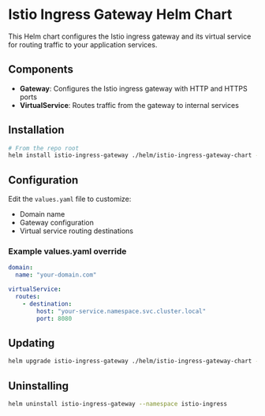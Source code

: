 # Istio Ingress Gateway Helm Chart

This Helm chart configures the Istio ingress gateway and its virtual service for routing traffic to your application services.

## Components

- **Gateway**: Configures the Istio ingress gateway with HTTP and HTTPS ports
- **VirtualService**: Routes traffic from the gateway to internal services

## Installation

```bash
# From the repo root
helm install istio-ingress-gateway ./helm/istio-ingress-gateway-chart --namespace istio-ingress --values ./helm/istio-ingress-gateway-chart/values.yaml
```

## Configuration

Edit the `values.yaml` file to customize:

- Domain name
- Gateway configuration
- Virtual service routing destinations

### Example values.yaml override

```yaml
domain:
  name: "your-domain.com"

virtualService:
  routes:
    - destination:
        host: "your-service.namespace.svc.cluster.local"
        port: 8080
```

## Updating

```bash
helm upgrade istio-ingress-gateway ./helm/istio-ingress-gateway-chart --namespace istio-ingress --values ./helm/istio-ingress-gateway-chart/values.yaml
```

## Uninstalling

```bash
helm uninstall istio-ingress-gateway --namespace istio-ingress
```